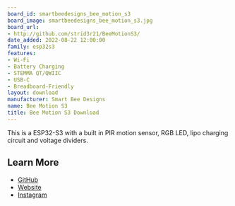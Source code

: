 ```yaml
---
board_id: smartbeedesigns_bee_motion_s3
board_image: smartbeedesigns_bee_motion_s3.jpg
board_url:
- http://github.com/strid3r21/BeeMotionS3/
date_added: 2022-08-22 12:00:00
family: esp32s3
features:
- Wi-Fi
- Battery Charging
- STEMMA QT/QWIIC
- USB-C
- Breadboard-Friendly
layout: download
manufacturer: Smart Bee Designs
name: Bee Motion S3
title: Bee Motion S3 Download
---
```


This is a ESP32-S3 with a built in PIR motion sensor, RGB LED, lipo charging circuit and voltage dividers.

## Learn More

* [GitHub](http://github.com/strid3r21/BeeMotionS3/)
* [Website](https://www.smartbeedesigns.com)
* [Instagram](https://www.instagram.com/smartbeedesigns/)

